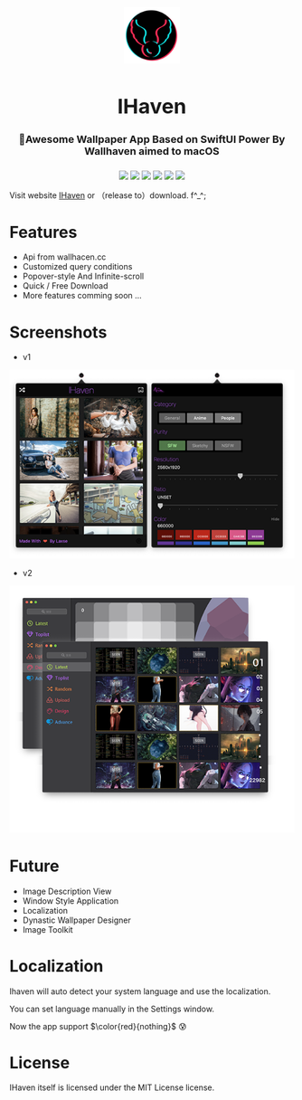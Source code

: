 

<p align="center">
<img src="screenshots/logo.png" alt="IHaven" width="100">
</p>
<h1 align="center" style="font-size:36px" >IHaven</h1>
<h4 align="center" style="font-size:18px" >🍭Awesome Wallpaper App Based on SwiftUI Power By Wallhaven aimed to macOS</h4>
<p align="center"> 
<img class="for-the-badge"src="https://forthebadge.com/images/badges/made-with-swift.svg">
        <img
          class="for-the-badge"
          src="https://forthebadge.com/images/badges/ages-18.svg"
        >
        <img
          class="for-the-badge"
          src="https://forthebadge.com/images/badges/built-with-love.svg"
        >
        <img
          class="for-the-badge"
          src="https://forthebadge.com/images/badges/uses-git.svg"
        >
        <img
          class="for-the-badge"
          src="https://forthebadge.com/images/badges/fuck-it-ship-it.svg"
        >
        <img
          class="for-the-badge"
          src="https://forthebadge.com/images/badges/makes-people-smile.svg"
        ></p>
<p style="font-size:14px" >Visit website <a href="http://ihaven.laxse.cn">IHaven</a> or （release to）download. f^_^;</p>

# Features  
* Api from wallhacen.cc
* Customized query conditions
* Popover-style And Infinite-scroll
* Quick / Free Download
* More features comming soon ...
# Screenshots
 - v1
<p align="center">
<img src="screenshots/v1.png" alt="IHaven" width="600">
</p>

 - v2
<p align="center">
<img src="screenshots/v2.png" alt="IHaven" width="600">
</p>

# Future
* Image Description View
* Window Style Application
* Localization
* Dynastic Wallpaper Designer
* Image Toolkit


# Localization
Ihaven will auto detect your system language and use the localization.

You can set language manually in the Settings window.

Now the app support $\color{red}{nothing}$ 😰

# License
IHaven itself is licensed under the  MIT License  license.
